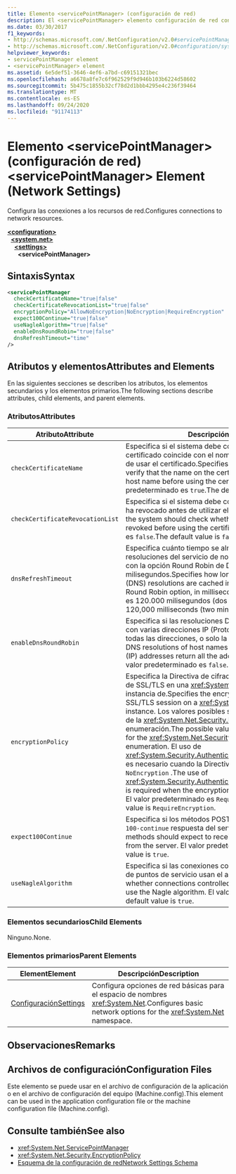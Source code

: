 ```yaml
---
title: Elemento <servicePointManager> (configuración de red)
description: El <servicePointManager> elemento configuración de red configura las conexiones a las opciones de recursos de red en el .NET Framework.
ms.date: 03/30/2017
f1_keywords:
- http://schemas.microsoft.com/.NetConfiguration/v2.0#servicePointManager
- http://schemas.microsoft.com/.NetConfiguration/v2.0#configuration/system.net/settings/servicePointManager
helpviewer_keywords:
- servicePointManager element
- <servicePointManager> element
ms.assetid: 6e5def51-3646-4ef6-a7bd-c69151321bec
ms.openlocfilehash: a6678a8fe7c6f962529f9d946b103b6224d58602
ms.sourcegitcommit: 5b475c1855b32cf78d2d1bbb4295e4c236f39464
ms.translationtype: MT
ms.contentlocale: es-ES
ms.lasthandoff: 09/24/2020
ms.locfileid: "91174113"
---
```

# <a name="servicepointmanager-element-network-settings"></a><span data-ttu-id="83664-103">Elemento \<servicePointManager> (configuración de red)</span><span class="sxs-lookup"><span data-stu-id="83664-103">\<servicePointManager> Element (Network Settings)</span></span>

<span data-ttu-id="83664-104">Configura las conexiones a los recursos de red.</span><span class="sxs-lookup"><span data-stu-id="83664-104">Configures connections to network resources.</span></span>  

[**\<configuration>**](../configuration-element.md)\
&nbsp;&nbsp;[**\<system.net>**](system-net-element-network-settings.md)\
&nbsp;&nbsp;&nbsp;&nbsp;[**\<settings>**](settings-element-network-settings.md)\
&nbsp;&nbsp;&nbsp;&nbsp;&nbsp;&nbsp;**\<servicePointManager>**

## <a name="syntax"></a><span data-ttu-id="83664-105">Sintaxis</span><span class="sxs-lookup"><span data-stu-id="83664-105">Syntax</span></span>  
  
```xml  
<servicePointManager  
  checkCertificateName="true|false"  
  checkCertificateRevocationList="true|false"  
  encryptionPolicy="AllowNoEncryption|NoEncryption|RequireEncryption"  
  expect100Continue="true|false"  
  useNagleAlgorithm="true|false"  
  enableDnsRoundRobin="true|false"  
  dnsRefreshTimeout="time"  
/>  
```  
  
## <a name="attributes-and-elements"></a><span data-ttu-id="83664-106">Atributos y elementos</span><span class="sxs-lookup"><span data-stu-id="83664-106">Attributes and Elements</span></span>  

 <span data-ttu-id="83664-107">En las siguientes secciones se describen los atributos, los elementos secundarios y los elementos primarios.</span><span class="sxs-lookup"><span data-stu-id="83664-107">The following sections describe attributes, child elements, and parent elements.</span></span>  
  
### <a name="attributes"></a><span data-ttu-id="83664-108">Atributos</span><span class="sxs-lookup"><span data-stu-id="83664-108">Attributes</span></span>  
  
|<span data-ttu-id="83664-109">**Atributo**</span><span class="sxs-lookup"><span data-stu-id="83664-109">**Attribute**</span></span>|<span data-ttu-id="83664-110">**Descripción**</span><span class="sxs-lookup"><span data-stu-id="83664-110">**Description**</span></span>|  
|-------------------|---------------------|  
|`checkCertificateName`|<span data-ttu-id="83664-111">Especifica si el sistema debe comprobar que el nombre del certificado coincide con el nombre de host del servidor antes de usar el certificado.</span><span class="sxs-lookup"><span data-stu-id="83664-111">Specifies whether the system should verify that the name on the certificate matches the server host name before using the certificate.</span></span> <span data-ttu-id="83664-112">El valor predeterminado es `true`.</span><span class="sxs-lookup"><span data-stu-id="83664-112">The default value is `true`.</span></span>|  
|`checkCertificateRevocationList`|<span data-ttu-id="83664-113">Especifica si el sistema debe comprobar si el certificado se ha revocado antes de utilizar el certificado.</span><span class="sxs-lookup"><span data-stu-id="83664-113">Specifies whether the system should check whether the certificate has been revoked before using the certificate.</span></span> <span data-ttu-id="83664-114">El valor predeterminado es `false`.</span><span class="sxs-lookup"><span data-stu-id="83664-114">The default value is `false`.</span></span>|  
|`dnsRefreshTimeout`|<span data-ttu-id="83664-115">Especifica cuánto tiempo se almacenan en caché las resoluciones del servicio de nombres de dominio (DNS) junto con la opción Round Robin de DNS, en milisegundos.</span><span class="sxs-lookup"><span data-stu-id="83664-115">Specifies how long Domain Name Service (DNS) resolutions are cached in conjunction with the DNS Round Robin option, in milliseconds.</span></span> <span data-ttu-id="83664-116">El valor predeterminado es 120.000 milisegundos (dos minutos).</span><span class="sxs-lookup"><span data-stu-id="83664-116">The default value is 120,000 milliseconds (two minutes).</span></span>|  
|`enableDnsRoundRobin`|<span data-ttu-id="83664-117">Especifica si las resoluciones DNS de los nombres de host con varias direcciones IP (Protocolo de Internet) devuelven todas las direcciones, o solo la primera.</span><span class="sxs-lookup"><span data-stu-id="83664-117">Specifies whether DNS resolutions of host names with multiple Internet Protocol (IP) addresses return all the addresses, or just the first one.</span></span> <span data-ttu-id="83664-118">El valor predeterminado es `false`.</span><span class="sxs-lookup"><span data-stu-id="83664-118">The default value is `false`.</span></span>|  
|`encryptionPolicy`|<span data-ttu-id="83664-119">Especifica la Directiva de cifrado que se aplica a una sesión de SSL/TLS en una <xref:System.Net.ServicePointManager> instancia de.</span><span class="sxs-lookup"><span data-stu-id="83664-119">Specifies the encryption policy applied to an SSL/TLS session on a <xref:System.Net.ServicePointManager> instance.</span></span> <span data-ttu-id="83664-120">Los valores posibles son equivalentes a los valores de la <xref:System.Net.Security.EncryptionPolicy> enumeración.</span><span class="sxs-lookup"><span data-stu-id="83664-120">The possible values are equivalent to the values for the <xref:System.Net.Security.EncryptionPolicy> enumeration.</span></span> <span data-ttu-id="83664-121">El uso de <xref:System.Security.Authentication.CipherAlgorithmType.Null> es necesario cuando la Directiva de cifrado se establece en `NoEncryption` .</span><span class="sxs-lookup"><span data-stu-id="83664-121">The use of <xref:System.Security.Authentication.CipherAlgorithmType.Null> is required when the encryption policy is set to `NoEncryption`.</span></span> <span data-ttu-id="83664-122">El valor predeterminado es `RequireEncryption`.</span><span class="sxs-lookup"><span data-stu-id="83664-122">The default value is `RequireEncryption`.</span></span>|  
|`expect100Continue`|<span data-ttu-id="83664-123">Especifica si los métodos POST deben esperar recibir una `100-continue` respuesta del servidor.</span><span class="sxs-lookup"><span data-stu-id="83664-123">Specifies whether POST methods should expect to receive a `100-continue` response from the server.</span></span> <span data-ttu-id="83664-124">El valor predeterminado es `true`.</span><span class="sxs-lookup"><span data-stu-id="83664-124">The default value is `true`.</span></span>|  
|`useNagleAlgorithm`|<span data-ttu-id="83664-125">Especifica si las conexiones controladas por el administrador de puntos de servicio usan el algoritmo de Nagle.</span><span class="sxs-lookup"><span data-stu-id="83664-125">Specifies whether connections controlled by the service point manager use the Nagle algorithm.</span></span> <span data-ttu-id="83664-126">El valor predeterminado es `true`.</span><span class="sxs-lookup"><span data-stu-id="83664-126">The default value is `true`.</span></span>|  
  
### <a name="child-elements"></a><span data-ttu-id="83664-127">Elementos secundarios</span><span class="sxs-lookup"><span data-stu-id="83664-127">Child Elements</span></span>  

 <span data-ttu-id="83664-128">Ninguno.</span><span class="sxs-lookup"><span data-stu-id="83664-128">None.</span></span>  
  
### <a name="parent-elements"></a><span data-ttu-id="83664-129">Elementos primarios</span><span class="sxs-lookup"><span data-stu-id="83664-129">Parent Elements</span></span>  
  
|<span data-ttu-id="83664-130">**Element**</span><span class="sxs-lookup"><span data-stu-id="83664-130">**Element**</span></span>|<span data-ttu-id="83664-131">**Descripción**</span><span class="sxs-lookup"><span data-stu-id="83664-131">**Description**</span></span>|  
|-----------------|---------------------|  
|[<span data-ttu-id="83664-132">Configuración</span><span class="sxs-lookup"><span data-stu-id="83664-132">Settings</span></span>](settings-element-network-settings.md)|<span data-ttu-id="83664-133">Configura opciones de red básicas para el espacio de nombres <xref:System.Net>.</span><span class="sxs-lookup"><span data-stu-id="83664-133">Configures basic network options for the <xref:System.Net> namespace.</span></span>|  
  
## <a name="remarks"></a><span data-ttu-id="83664-134">Observaciones</span><span class="sxs-lookup"><span data-stu-id="83664-134">Remarks</span></span>  
  
## <a name="configuration-files"></a><span data-ttu-id="83664-135">Archivos de configuración</span><span class="sxs-lookup"><span data-stu-id="83664-135">Configuration Files</span></span>  

 <span data-ttu-id="83664-136">Este elemento se puede usar en el archivo de configuración de la aplicación o en el archivo de configuración del equipo (Machine.config).</span><span class="sxs-lookup"><span data-stu-id="83664-136">This element can be used in the application configuration file or the machine configuration file (Machine.config).</span></span>  
  
## <a name="see-also"></a><span data-ttu-id="83664-137">Consulte también</span><span class="sxs-lookup"><span data-stu-id="83664-137">See also</span></span>

- <xref:System.Net.ServicePointManager>
- <xref:System.Net.Security.EncryptionPolicy>
- [<span data-ttu-id="83664-138">Esquema de la configuración de red</span><span class="sxs-lookup"><span data-stu-id="83664-138">Network Settings Schema</span></span>](index.md)
